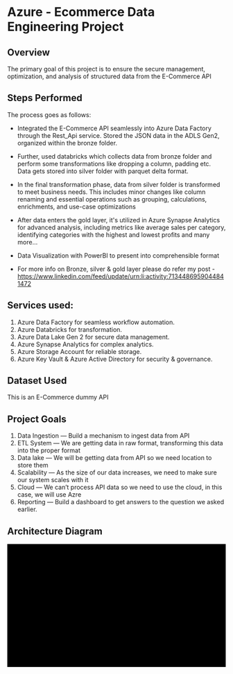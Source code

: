 # Azure - Ecommerce Data Engineering Project

## Overview
The primary goal of this project is to ensure the secure management, optimization, and analysis of structured data from the E-Commerce API

## Steps Performed
The process goes as follows:

- Integrated the E-Commerce API seamlessly into Azure Data Factory through the Rest_Api service. Stored the JSON data in the ADLS Gen2, organized within the bronze folder.
- Further, used databricks which collects data from bronze folder and perform some transformations like dropping a column, padding etc. Data gets stored into silver folder with parquet delta format.
- In the final transformation phase, data from silver folder is transformed to meet business needs. This includes minor changes like column renaming and essential operations such as grouping, calculations, enrichments, and use-case optimizations
- After data enters the gold layer, it's utilized in Azure Synapse Analytics for advanced analysis, including metrics like average sales per category, identifying categories with the highest and lowest profits 
  and many more…
- Data Visualization with PowerBI to present into comprehensible format 

- For more info on Bronze, silver & gold layer please do refer my post - https://www.linkedin.com/feed/update/urn:li:activity:7134486959044841472

## Services used:
1. Azure Data Factory for seamless workflow automation.
2. Azure Databricks for transformation.
3. Azure Data Lake Gen 2 for secure data management.
4. Azure Synapse Analytics for complex analytics.
5. Azure Storage Account for reliable storage.
6. Azure Key Vault & Azure Active Directory for security & governance.


## Dataset Used
This is an E-Commerce dummy API


## Project Goals
1. Data Ingestion — Build a mechanism to ingest data from API
2. ETL System — We are getting data in raw format, transforming this data into the proper format
3. Data lake — We will be getting data from API so we need location to store them
4. Scalability — As the size of our data increases, we need to make sure our system scales with it
5. Cloud — We can’t process API data so we need to use the cloud, in this case, we will use Azre
6. Reporting — Build a dashboard to get answers to the question we asked earlier.


## Architecture Diagram
<img src="architecture diagram.gif">
